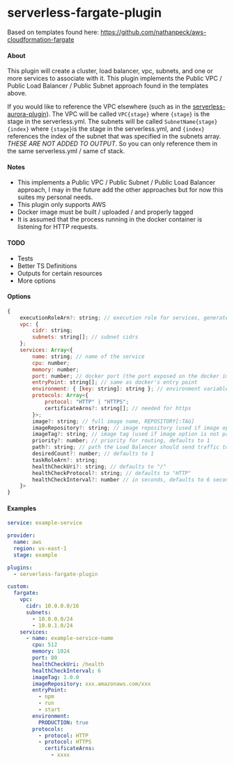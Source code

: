 # serverless-fargate-plugin

Based on templates found here: https://github.com/nathanpeck/aws-cloudformation-fargate

#### About

This plugin will create a cluster, load balancer, vpc, subnets, and one or more services to associate with it. This plugin implements the Public VPC / Public Load Balancer / Public Subnet approach found in the templates above.

If you would like to reference the VPC elsewhere (such as in the [serverless-aurora-plugin](https://github.com/honerlaw/serverless-aurora-plugin)). The VPC will be called `VPC{stage}` where `{stage}` is the stage in the serverless.yml. The subnets will be called `SubnetName{stage}{index}` where `{stage}`is the stage in the serverless.yml, and `{index}` references the index of the subnet that was specified in the subnets array. _THESE ARE NOT ADDED TO OUTPUT_. So you can only reference them in the same serverless.yml / same cf stack.

#### Notes

- This implements a Public VPC / Public Subnet / Public Load Balancer approach, I may in the future add the other approaches but for now this suites my personal needs.
- This plugin only supports AWS
- Docker image must be built / uploaded / and properly tagged
- It is assumed that the process running in the docker container is listening for HTTP requests.

#### TODO

- Tests
- Better TS Definitions
- Outputs for certain resources
- More options

#### Options

```javascript
{
    executionRoleArn?: string; // execution role for services, generated if not specified
    vpc: {
        cidr: string;
        subnets: string[]; // subnet cidrs
    };
    services: Array<{
        name: string; // name of the service
        cpu: number;
        memory: number;
        port: number; // docker port (the port exposed on the docker image)
        entryPoint: string[]; // same as docker's entry point
        environment: { [key: string]: string }; // environment variables passed to docker container
        protocols: Array<{
            protocol: "HTTP" | "HTTPS";
            certificateArns?: string[]; // needed for https
        }>;
        image?: string; // full image name, REPOSITORY[:TAG]
        imageRepository?: string; // image repository (used if image option is not provided)
        imageTag?: string; // image tag (used if image option is not provided)
        priority?: number; // priority for routing, defaults to 1
        path?: string; // path the Load Balancer should send traffic to, defaults to '*'
        desiredCount?: number; // defaults to 1
        taskRoleArn?: string;
        healthCheckUri?: string; // defaults to "/"
        healthCheckProtocol?: string; // defaults to "HTTP"
        healthCheckInterval?: number // in seconds, defaults to 6 seconds
    }>
}
```

#### Examples

```yaml
service: example-service

provider:
  name: aws
  region: us-east-1
  stage: example

plugins:
  - serverless-fargate-plugin

custom:
  fargate:
    vpc:
      cidr: 10.0.0.0/16
      subnets:
        - 10.0.0.0/24
        - 10.0.1.0/24
    services:
      - name: example-service-name
        cpu: 512
        memory: 1024
        port: 80
        healthCheckUri: /health
        healthCheckInterval: 6
        imageTag: 1.0.0
        imageRepository: xxx.amazonaws.com/xxx
        entryPoint:
          - npm
          - run
          - start
        environment:
          PRODUCTION: true
        protocols:
          - protocol: HTTP
          - protocol: HTTPS
            certificateArns:
              - xxxx
```
